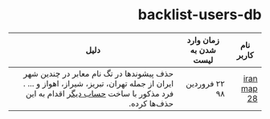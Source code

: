 <div dir=rtl>

# backlist-users-db

| نام کاربر | زمان وارد شدن به لیست | دلیل |
| ----- | ----- | ----- |
| [iran map 28](https://www.openstreetmap.org/user/iran%20map%2028)| ۲۲ فروردین ۹۸ | حذف پیشوند‌ها در تگ نام معابر در چندین شهر ایران از جمله تهران، تبریز، شیراز، اهواز و ... . فرد مذکور با ساخت [حساب دیگر](https://www.openstreetmap.org/user/Iran%20Map%20%2028) اقدام به این حذف‌ها کرده. |
